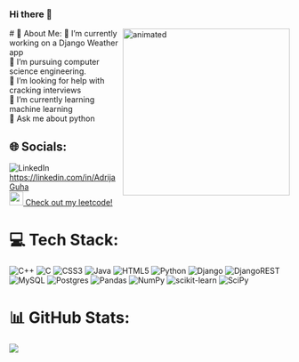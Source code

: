 ### Hi there 👋

<img align="right" src="https://media.tenor.com/-6m2vqRjKDEAAAAi/geek-girl.gif" alt="animated" width = "300px" height = "300px" />
# 💫 About Me:
🔭 I’m currently working on a Django Weather app<br>📖 I’m pursuing computer science engineering.<br>🤝 I’m looking for help with cracking interviews<br>🌱 I’m currently learning machine learning<br>💬 Ask me about python<br>




## 🌐 Socials:
![LinkedIn](https://img.shields.io/badge/LinkedIn-%230077B5.svg?logo=linkedin&logoColor=white)  [https://linkedin.com/in/Adrija Guha](https://www.linkedin.com/in/adrija-guha-a8b293220/) 
<br>
<a href="https://leetcode.com/guhaadrija6/"><img src="https://leetcode.com/static/images/LeetCode_logo_rvs.png" width = "25px" height = "25px">   Check out my leetcode!</a> 

# 💻 Tech Stack:
![C++](https://img.shields.io/badge/c++-%2300599C.svg?style=for-the-badge&logo=c%2B%2B&logoColor=white) ![C](https://img.shields.io/badge/c-%2300599C.svg?style=for-the-badge&logo=c&logoColor=white) ![CSS3](https://img.shields.io/badge/css3-%231572B6.svg?style=for-the-badge&logo=css3&logoColor=white) ![Java](https://img.shields.io/badge/java-%23ED8B00.svg?style=for-the-badge&logo=java&logoColor=white) ![HTML5](https://img.shields.io/badge/html5-%23E34F26.svg?style=for-the-badge&logo=html5&logoColor=white) ![Python](https://img.shields.io/badge/python-3670A0?style=for-the-badge&logo=python&logoColor=ffdd54) ![Django](https://img.shields.io/badge/django-%23092E20.svg?style=for-the-badge&logo=django&logoColor=white) ![DjangoREST](https://img.shields.io/badge/DJANGO-REST-ff1709?style=for-the-badge&logo=django&logoColor=white&color=ff1709&labelColor=gray) ![MySQL](https://img.shields.io/badge/mysql-%2300f.svg?style=for-the-badge&logo=mysql&logoColor=white) ![Postgres](https://img.shields.io/badge/postgres-%23316192.svg?style=for-the-badge&logo=postgresql&logoColor=white) ![Pandas](https://img.shields.io/badge/pandas-%23150458.svg?style=for-the-badge&logo=pandas&logoColor=white) ![NumPy](https://img.shields.io/badge/numpy-%23013243.svg?style=for-the-badge&logo=numpy&logoColor=white) ![scikit-learn](https://img.shields.io/badge/scikit--learn-%23F7931E.svg?style=for-the-badge&logo=scikit-learn&logoColor=white) ![SciPy](https://img.shields.io/badge/SciPy-%230C55A5.svg?style=for-the-badge&logo=scipy&logoColor=%white)

# 📊 GitHub Stats:
![](https://github-readme-stats.vercel.app/api?username=pickry&theme=dark&hide_border=false&include_all_commits=true&count_private=false)<br/>


<!-- Proudly created with GPRM ( https://gprm.itsvg.in ) -->

<!--
**pickry/pickry** is a ✨ _special_ ✨ repository because its `README.md` (this file) appears on your GitHub profile.

Here are some ideas to get you started:

- 🔭 I’m currently working on ...
- 🌱 I’m currently learning ...
- 👯 I’m looking to collaborate on ...
- 🤔 I’m looking for help with ...
- 💬 Ask me about ...
- 📫 How to reach me: ...
- 😄 Pronouns: ...
- ⚡ Fun fact: ...
-->
